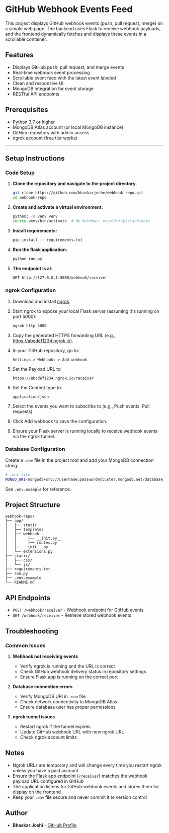 # GitHub Webhook Events Feed

This project displays GitHub webhook events (push, pull request, merge) on a simple web page. The backend uses Flask to receive webhook payloads, and the frontend dynamically fetches and displays these events in a scrollable container.

## Features

- Displays GitHub push, pull request, and merge events
- Real-time webhook event processing
- Scrollable event feed with the latest event labeled
- Clean and responsive UI
- MongoDB integration for event storage
- RESTful API endpoints

## Prerequisites

- Python 3.7 or higher
- MongoDB Atlas account (or local MongoDB instance)
- GitHub repository with admin access
- ngrok account (free tier works)

---

## Setup Instructions

### Code Setup

1. **Clone the repository and navigate to the project directory.**
   ```bash
   git clone https://github.com/bhaskarjoshe/webhook-repo.git
   cd webhook-repo
   ```

2. **Create and activate a virtual environment:**
   ```bash
   python3 -m venv venv
   source venv/bin/activate  # On Windows: venv\Scripts\activate
   ```

3. **Install requirements:**
   ```bash
   pip install -r requirements.txt
   ```

4. **Run the flask application:**
   ```bash
   python run.py
   ```

5. **The endpoint is at:**
   ```bash
   GET http://127.0.0.1:5000/webhook/receiver
   ```

### ngrok Configuration

1. Download and install [ngrok](https://ngrok.com/).

2. Start ngrok to expose your local Flask server (assuming it's running on port 5000):
   ```bash
   ngrok http 5000
   ```

3. Copy the generated HTTPS forwarding URL (e.g., https://abcdef1234.ngrok.io).

4. In your GitHub repository, go to:
   ```
   Settings > Webhooks > Add webhook
   ```

5. Set the Payload URL to:
   ```
   https://abcdef1234.ngrok.io/receiver
   ```

6. Set the Content type to:
   ```
   application/json
   ```

7. Select the events you want to subscribe to (e.g., Push events, Pull requests).

8. Click Add webhook to save the configuration.

9. Ensure your Flask server is running locally to receive webhook events via the ngrok tunnel.

### Database Configuration

Create a `.env` file in the project root and add your MongoDB connection string:

```bash
# .env file
MONGO_URI=mongodb+srv://username:password@cluster.mongodb.net/database_name
```

See `.env.example` for reference.

## Project Structure

```
webhook-repo/
├── app/
│   ├── static
│   ├── templates
│   ├── webhook
│   │     ├── __init.py__
│   │     ├── routes.py
│   ├── __init__.py
│   └── extensions.py
├── static/
│   ├── css/
│   └── js/
├── requirements.txt
├── run.py
├── .env.example
└── README.md
```

## API Endpoints


- `POST /webhook/receiver` - Webhook endpoint for GitHub events
- `GET /webhook/receiver` - Retrieve stored webhook events

## Troubleshooting

### Common Issues

1. **Webhook not receiving events**
   - Verify ngrok is running and the URL is correct
   - Check GitHub webhook delivery status in repository settings
   - Ensure Flask app is running on the correct port

2. **Database connection errors**
   - Verify MongoDB URI in `.env` file
   - Check network connectivity to MongoDB Atlas
   - Ensure database user has proper permissions

3. **ngrok tunnel issues**
   - Restart ngrok if the tunnel expires
   - Update GitHub webhook URL with new ngrok URL
   - Check ngrok account limits



## Notes

- Ngrok URLs are temporary and will change every time you restart ngrok unless you have a paid account
- Ensure the Flask app endpoint (`/receiver`) matches the webhook payload URL configured in GitHub
- The application listens for GitHub webhook events and stores them for display on the frontend
- Keep your `.env` file secure and never commit it to version control


## Author

- **Bhaskar Joshi** - [GitHub Profile](https://github.com/bhaskarjoshe)
